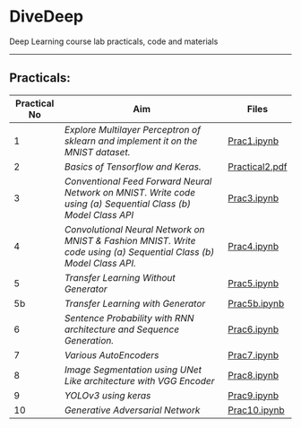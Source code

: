 # DiveDeep

Deep Learning course lab practicals, code and materials

---

## Practicals:


| Practical No | Aim              |Files      |
|--------------|------------------|-----------|
| 1 | _Explore Multilayer Perceptron of sklearn and implement it on the MNIST dataset._ | [Prac1.ipynb](./Prac1.ipynb) |
| 2 | _Basics of Tensorflow and Keras._ | [Practical2.pdf](./Practical2.pdf) |
| 3 | _Conventional Feed Forward Neural Network on MNIST. Write code using (a) Sequential Class (b) Model Class API_ | [Prac3.ipynb](./Prac3.ipynb) |
| 4 | _Convolutional Neural Network on MNIST & Fashion MNIST. Write code using (a) Sequential Class (b) Model Class API._ | [Prac4.ipynb](./Prac4.ipynb) |
| 5 | _Transfer Learning Without Generator_ | [Prac5.ipynb](./Prac5.ipynb) |
| 5b | _Transfer Learning with Generator_ | [Prac5b.ipynb](./Prac5b.ipynb) |
| 6 | _Sentence Probability with RNN architecture and Sequence Generation._ | [Prac6.ipynb](./Prac6.ipynb) |
| 7 | _Various AutoEncoders_ | [Prac7.ipynb](./Prac7.ipynb) |
| 8 | _Image Segmentation using UNet Like architecture with VGG Encoder_ | [Prac8.ipynb](./Prac8.ipynb) |
| 9 | _YOLOv3 using keras_ | [Prac9.ipynb](./Prac9.ipynb) |
| 10 | _Generative Adversarial Network_ | [Prac10.ipynb](./Prac10.ipynb) |
